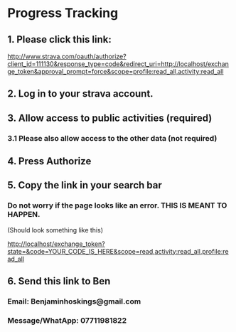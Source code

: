 # Progress Tracking

## 1. Please click this link:

<http://www.strava.com/oauth/authorize?client_id=111130&response_type=code&redirect_uri=http://localhost/exchange_token&approval_prompt=force&scope=profile:read_all,activity:read_all>

## 2. Log in to your strava account. 

## 3. Allow access to public activities (required)

### 3.1 Please also allow access to the other data (not required)

## 4. Press Authorize

## 5. Copy the link in your search bar

### Do not worry if the page looks like an error. THIS IS MEANT TO HAPPEN. 

(Should look something like this)

<http://localhost/exchange_token?state=&code=YOUR_CODE_IS_HERE&scope=read,activity:read_all,profile:read_all>

## 6. Send this link to Ben

### Email: Benjaminhoskings\@gmail.com

### Message/WhatApp: 07711981822
